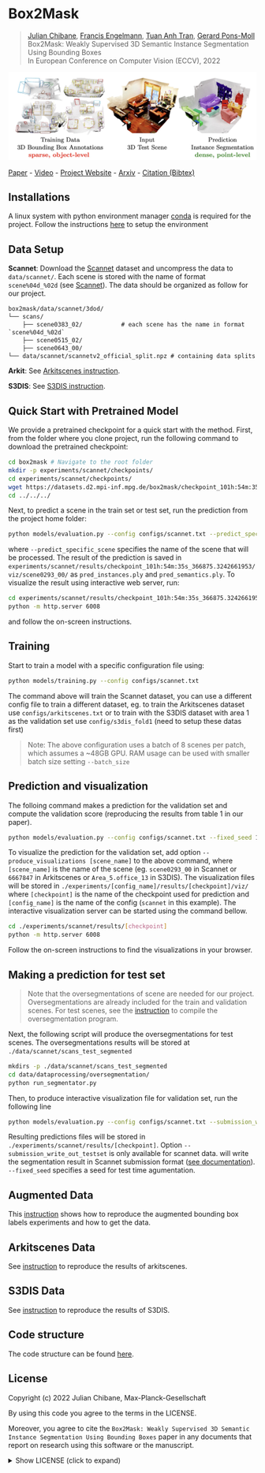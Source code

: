 # Box2Mask

> [Julian Chibane](http://virtualhumans.mpi-inf.mpg.de/people/Chibane.html), 
> [Francis Engelmann](https://francisengelmann.github.io/),
> [Tuan Anh Tran](https://scholar.google.com/citations?user=5-0hLggAAAAJ&hl=en),
> [Gerard Pons-Moll](http://virtualhumans.mpi-inf.mpg.de/people/pons-moll.html) <br />
> Box2Mask: Weakly Supervised 3D Semantic Instance Segmentation Using Bounding Boxes <br />
> In European Conference on Computer Vision (ECCV), 2022

![Teaser](teaser.jpeg)

[Paper](http://virtualhumans.mpi-inf.mpg.de/papers/chibane22Box2Mask/Chibane_Box2Mask.pdf) - 
[Video](https://virtualhumans.mpi-inf.mpg.de/box2mask/#b2m_video) -
[Project Website](https://virtualhumans.mpi-inf.mpg.de/box2mask/) -
[Arxiv](https://arxiv.org/abs/2206.01203) -
[Citation (Bibtex)](https://virtualhumans.mpi-inf.mpg.de/box2mask/#cite)

## Installations

A linux system with python environment manager [conda](https://www.anaconda.com/) is required for the project.
Follow the instructions [here](docs/installation.md) to setup the environment

## Data Setup

**Scannet**: Download the [Scannet](http://www.scan-net.org/) dataset and uncompress the data to  `data/scannet/`. Each scene is stored with the name of format `scene%04d_%02d` (see [Scannet](https://raw.githubusercontent.com/ScanNet/ScanNet/master/README.md)). The data should be organized as follow for our project. 
```
box2mask/data/scannet/3dod/
└── scans/
    ├── scene0383_02/           # each scene has the name in format `scene%04d_%02d`
    ├── scene0515_02/
    ├── scene0643_00/
└── data/scannet/scannetv2_official_split.npz # containing data splits
```

**Arkit**: See [Arkitscenes instruction](docs/arkitscenes.md).

**S3DIS**: See [S3DIS instruction](docs/s3dis.md).


## Quick Start with Pretrained Model

We provide a pretrained checkpoint for a quick start with the method. First, from the folder where you clone project, run the following command to download the pretrained checkpoint:
```bash
cd box2mask # Navigate to the root folder
mkdir -p experiments/scannet/checkpoints/
cd experiments/scannet/checkpoints/
wget https://datasets.d2.mpi-inf.mpg.de/box2mask/checkpoint_101h:54m:35s_366875.3242661953.tar
cd ../../../
```

Next, to predict a scene in the train set or test set, run the prediction from the project home folder:
```bash
python models/evaluation.py --config configs/scannet.txt --predict_specific_scene scene0293_00
```
where `--predict_specific_scene` specifies the name of the scene that will be processed. 
The result of the prediction is saved in `experiments/scannet/results/checkpoint_101h:54m:35s_366875.3242661953/viz/scene0293_00/` as `pred_instances.ply` and `pred_semantics.ply`.
To visualize the result using interactive web server, run:
```bash
cd experiments/scannet/results/checkpoint_101h:54m:35s_366875.3242661953/viz/scene0293_00/
python -m http.server 6008
```
and follow the on-screen instructions.

## Training

Start to train a model with a specific configuration file using:

```bash
python models/training.py --config configs/scannet.txt
```
The command above will train the Scannet dataset, you can use a different config file to train a different dataset, eg. to train the Arkitscenes dataset use `configs/arkitscenes.txt` or to train with the S3DIS dataset with area 1 as the validation set use `config/s3dis_fold1` (need to setup these datas first)
> Note: The above configuration uses a batch of 8 scenes per patch, which assumes a ~48GB GPU. 
> RAM usage can be used with smaller batch size setting `--batch_size`

## Prediction and visualization

The folloing command makes a prediction for the validation set and compute the validation score (reproducing the results from table 1 in our paper).
```bash
python models/evaluation.py --config configs/scannet.txt --fixed_seed 10
```
To visualize the prediction for the validation set, add option `--produce_visualizations [scene_name]` to the above command, where `[scene_name]` is the name of the scene (eg. `scene0293_00` in Scannet or `6667847` in Arkitscenes or `Area_5.office_13` in S3DIS).
The visualization files will be stored in `./experiments/[config_name]/results/[checkpoint]/viz/` where  `[checkpoint]` is the name of the checkpoint used for prediction and `[config_name]` is the name of the config (`scannet` in this example).
The interactive visualization server can be started using the command bellow.
```bash
cd ./experiments/scannet/results/[checkpoint]
python -m http.server 6008
```
Follow the on-screen instructions to find the visualizations in your browser.
## Making a prediction for test set


> Note that the oversegmentations of scene are needed for our project. Oversegmentations are already included for the train and validation scenes. 
> For test scenes, see the [instruction](dataprocessing/oversegmentation/README.md) to compile the oversegmentation program.

Next, the following script will produce the oversegmentations for test scenes. The oversegmentations results will be stored at `./data/scannet/scans_test_segmented`
```bash
mkdirs -p ./data/scannet/scans_test_segmented
cd data/dataprocessing/oversegmentation/
python run_segmentator.py
```

Then, to produce interactive visualization file for validation set, run the following line
```bash
python models/evaluation.py --config configs/scannet.txt --submission_write_out_testset --fixed_seed 100
```

Resulting predictions files will be stored in `./experiments/scannet/results/[checkpoint]`.
Option `--submission_write_out_testset` is only available for scannet data. will write the segmentation result in Scannet submission format ([see documentation](https://kaldir.vc.in.tum.de/scannet_benchmark/documentation)). `--fixed_seed` specifies a seed for test time agumentation.
## Augmented Data

This [instruction](data/augmented_BBs/README.md) shows how to reproduce the augmented bounding box labels experiments and how to get the data.

## Arkitscenes Data

See [instruction](docs/arkitscenes.md) to reproduce the results of arkitscenes.

## S3DIS Data

See [instruction](docs/s3dis.md) to reproduce the results of S3DIS.

## Code structure

The code structure can be found [here](docs/code_structure.md).


## License
Copyright (c) 2022 Julian Chibane, Max-Planck-Gesellschaft

By using this code you agree to the terms in the LICENSE.

Moreover, you agree to cite the `Box2Mask: Weakly Supervised 3D Semantic Instance Segmentation Using Bounding Boxes` paper in 
any documents that report on research using this software or the manuscript.


<details>
  <summary> Show LICENSE (click to expand) </summary>
Please read carefully the following terms and conditions and any accompanying documentation before you download and/or use this software and associated documentation files (the "Software").

The authors hereby grant you a non-exclusive, non-transferable, free of charge right to copy, modify, merge, publish, distribute, and sublicense the Software for the sole purpose of performing non-commercial scientific research, non-commercial education, or non-commercial artistic projects.

Any other use, in particular any use for commercial purposes, is prohibited. This includes, without limitation, incorporation in a commercial product, use in a commercial service, or production of other artefacts for commercial purposes.
For commercial inquiries, please see above contact information.

THE SOFTWARE IS PROVIDED "AS IS", WITHOUT WARRANTY OF ANY KIND, EXPRESS OR IMPLIED, INCLUDING BUT NOT LIMITED TO THE WARRANTIES OF MERCHANTABILITY, FITNESS FOR A PARTICULAR PURPOSE AND NONINFRINGEMENT. IN NO EVENT SHALL THE AUTHORS OR COPYRIGHT HOLDERS BE LIABLE FOR ANY CLAIM, DAMAGES OR OTHER LIABILITY, WHETHER IN AN ACTION OF CONTRACT, TORT OR OTHERWISE, ARISING FROM, OUT OF OR IN CONNECTION WITH THE SOFTWARE OR THE USE OR OTHER DEALINGS IN THE SOFTWARE.

You understand and agree that the authors are under no obligation to provide either maintenance services, update services, notices of latent defects, or corrections of defects with regard to the Software. The authors nevertheless reserve the right to update, modify, or discontinue the Software at any time.

The above copyright notice and this permission notice shall be included in all copies or substantial portions of the Software.

</details>

